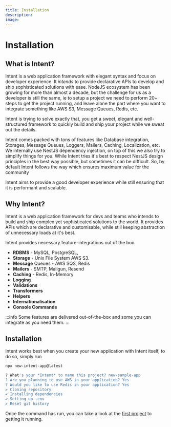 ```yaml
---
title: Installation
description:
image:
---
```


# Installation

## What is Intent?

Intent is a web application framework with elegant syntax and focus on developer experience. 
It _intends_ to provide declarative APIs to develop and ship sophisticated solutions with ease. 
NodeJS ecosystem has been growing for more than almost a decade, but the challenge for us as a developer
is still the same, ie to setup a project we need to perform 20+ steps to get the project running, and leave alone the part
where you want to integrate something like AWS S3, Message Queues, Redis, etc.

Intent is trying to solve exactly that, you get a sweet, elegant and well-structured framework to quickly build and ship your project while we sweat out the details.

Intent comes packed with tons of features like Database integration, Storages, Message Queues, Loggers, Mailers, Caching, Localization, etc. We internally use NestJS dependency injection, on top of this we also try to simplify things for you.  While Intent tries it's best to respect NestJS design principles in the best way possible, but sometimes it can be difficult. So, by default Intent follows the way which ensures maximum value for the community

Intent aims to provide a good developer experience while still ensuring that it is performant and scalable.

## Why Intent?

Intent is a web application framework for devs and teams who intends to build and ship complex yet sophisticated solutions to the world. It provides APIs which are declarative and customisable, while still keeping abstraction of unnecessary loads at it's best.

Intent provides necessary feature-integrations out of the box.

- **RDBMS** - MySQL, PostgreSQL,
- **Storage** - Unix File System AWS S3.
- **Message** Queues - AWS SQS, Redis
- **Mailers** - SMTP, Mailgun, Resend
- **Caching** - Redis, In-Memory
- **Logging**
- **Validations**
- **Transformers**
- **Helpers**
- **Internationalisation**
- **Console Commands**

:::info
Some features are delivered out-of-the-box and some you can integrate as you need them.
:::

## Installation

Intent works best when you create your new application with Intent itself, to do so, simply run

```bash
npx new-intent-app@latest
```
```bash
? What's your *Intent* to name this project? new-sample-app
? Are you planning to use AWS in your application? Yes
? Would you like to use Redis in your application? Yes
✔ Cloning repository
✔ Installing dependencies
✔ Setting up .env
✔ Reset git history
```

Once the command has run, you can take a look at the [first project](./first-project.md) to getting it running.